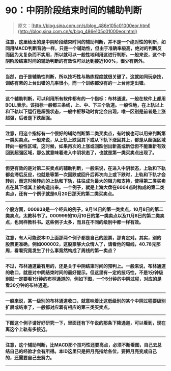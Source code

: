 # 90：中阴阶段结束时间的辅助判断

> 原文：[http://blog.sina.com.cn/s/blog_486e105c01000eor.html](http://blog.sina.com.cn/s/blog_486e105c01000eor.html)

**注意，这里给出的是中阴阶段结束时间的辅助判断，并不是一个绝对性的判断，如同用MACD判断背驰一样，只是一个辅助性，但由于准确率极高，绝对的判断反而因为太复杂而不实用，所以就可以一般性地利用这进行判断。一般来说，这个中阴阶段结束时间的辅助判断的有效性可以达到接近100%，很少有例外。**

****

**当然，由于是辅助性判断，所以技巧性与熟练程度就很关键了。这就如同玩杂技，训练有素的上台出错的几率很小，而一个训练都没有的一上台肯定出错。**

****

**这个辅助判断，可以利用所有软件都有的一个指标：布林通道。一般在软件上都用BOLL表示。该指标一般都三条线，上、中、下三个轨道。一般性地，在上轨以上和下轨以下运行是超强状态，一般中枢移动时肯定会出现，唯一区别是前者是上涨超强，后者是下跌超强。**

****

**注意，用这个指标有一个很好的辅助判断第二类买卖点，有时候也可以用来判断第一类买卖点。一般来说，从上轨上跌回其下或从下轨下涨回其上，都是从超强区域转向一般性区域，这时候，如果再次的上涨或回跌创出新高或新低但不能重新有效回到超强区域，那么就意味着进入中阴状态了，也就是第一类买卖点出现了。**

****

**但更有效的是对第二买卖点的辅助判断，一般来说，在进入中阴状态，上轨和下轨都会滞后反应，也就是等第一次回跌或回升后再次向上或下跌时，上轨和下轨才会转向，而这时候转向的上轨和下轨，往往成为最大的阻力和支持，使得第二类买卖点在其下或其上被构造出来。一个例子，就是上海大盘在6004点时构成的第二类卖点，还有一个例子就是6月20日那天的第二类买卖点。**

****

**个股方面，000938是一个经典的例子，9月14日的第一类卖点，10月8日的第二类卖点，太教科书了。000999的10月10日的第一类卖点以及11月6日的第二类卖点，也同样教科书。这些例子太多，而且在不同的级别中都一样有效。**

****

**注意，有人可能说本ID上面那两个例子都是自己的股票，那肯定对。其实，别的股票更准确，例如000002，这股票够大众情人了，请看他的周线，40.78元那周，看看究竟发生了什么事竟然构成了周线的第一卖点？**

****

**不过，布林通道最有用的，还是关于中阴结束时间的预判上。一般来说，布林通道的收口，就是对中阴结束时间的最好提示。但这里有一定的技巧性，不是1分钟级别就一定要看1分钟的布林通道的，例如下图，一个5分钟的中阴过程，对应的是看30分钟的布林通道。**

****

**一般来说，某一级别的布林通道收口，就意味着比这低级别的某个中阴过程要级别扩展或结束了，一般都对应着有相应的第三类买卖点。**

****

**下图这个例子请好好研究一下，里面还有下午说的那条下降通道，可以看到，现在离这个上轨有多接近。**

****

**注意，这个辅助判断，比MACD那个技巧性还要高点，必须不断看图，自己去总结自己的经验才会有所得。本ID这里只是把月亮指给各位，要把月亮变成自己的，还需要自己去努力。**



****